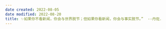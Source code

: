 ```yaml
---
date created: 2022-08-05
date modified: 2022-08-20
title: ✨如果你不看新闻，你会与世界脱节；但如果你看新闻，你会与事实脱节。”  --丹佐．华盛顿（Denzel Washington）
---
```


